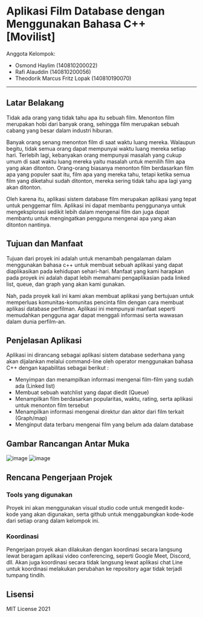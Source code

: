# Aplikasi Film Database dengan Menggunakan Bahasa C++ [Movilist]

Anggota Kelompok:
* Osmond Haylim (140810200022)
* Rafi Alauddin (140810200056)
* Theodorik Marcus Fritz Lopak (140810190070)
---
## Latar Belakang

Tidak ada orang yang tidak tahu apa itu sebuah film. Menonton film merupakan hobi dari banyak orang, sehingga film merupakan sebuah cabang yang besar dalam industri hiburan.

Banyak orang senang menonton film di saat waktu luang mereka. Walaupun begitu, tidak semua orang dapat mempunyai waktu luang mereka setiap hari. Terlebih lagi, kebanyakan orang mempunyai masalah yang cukup umum di saat waktu luang mereka yaitu masalah untuk memilih film apa yang akan ditonton. Orang-orang biasanya menonton film berdasarkan film apa yang populer saat itu, film apa yang mereka tahu, tetapi ketika semua film yang diketahui sudah ditonton, mereka sering tidak tahu apa lagi yang akan ditonton.

Oleh karena itu, aplikasi sistem database film merupakan aplikasi yang tepat untuk penggemar film. Aplikasi ini dapat membantu penggunanya untuk mengeksplorasi sedikit lebih dalam mengenai film dan juga dapat membantu untuk mengingatkan pengguna mengenai apa yang akan ditonton nantinya.

## Tujuan dan Manfaat

Tujuan dari proyek ini adalah untuk menambah pengalaman dalam menggunakan bahasa c++ untuk membuat sebuah aplikasi yang dapat diaplikasikan pada kehidupan sehari-hari. Manfaat yang kami harapkan pada proyek ini adalah dapat lebih memahami pengaplikasian pada linked list, queue, dan graph yang akan kami gunakan.

Nah, pada proyek kali ini kami akan membuat aplikasi yang bertujuan untuk memperluas komunitas-komunitas pencinta film dengan cara membuat aplikasi database perfilman. Aplikasi ini mempunyai manfaat seperti memudahkan pengguna agar dapat menggali informasi serta wawasan dalam dunia perfilm-an.

## Penjelasan Aplikasi

Aplikasi ini dirancang sebagai aplikasi sistem database sederhana yang akan dijalankan melalui command-line oleh operator menggunakan bahasa C++ dengan kapabilitas sebagai berikut :
* Menyimpan dan menampilkan informasi mengenai film-film yang sudah ada (Linked list)
* Membuat sebuah watchlist yang dapat diedit (Queue)
* Menampilkan film berdasarkan popularitas, waktu, rating, serta aplikasi untuk menonton film tersebut 
* Menampilkan informasi mengenai direktur dan aktor dari film terkait (Graph/map)
* Menginput data terbaru mengenai film yang belum ada dalam database


## Gambar Rancangan Antar Muka
![image](https://user-images.githubusercontent.com/79406052/116957680-a661eb00-acc2-11eb-806f-8c8d73794463.png)
![image](https://user-images.githubusercontent.com/79406052/116957430-0c01a780-acc2-11eb-9490-018e15bc9010.png)


## Rencana Pengerjaan Projek


### Tools yang digunakan

Proyek ini akan menggunakan visual studio code untuk mengedit kode-kode yang akan digunakan, serta github untuk menggabungkan kode-kode dari setiap orang dalam kelompok ini.

### Koordinasi

Pengerjaan proyek akan dilakukan dengan koordinasi secara langsung lewat beragam aplikasi video conferencing, seperti Google Meet, Discord, dll. Akan juga koordinasi secara tidak langsung lewat aplikasi chat Line untuk koordinasi melakukan perubahan ke repository agar tidak terjadi tumpang tindih.

<!--
Dalam kondisi pandemi seperti ini, tidak memungkinkan untuk bertemu bertatap muka. Maka dari itu
jelaskan bagaimana kalian bekerja sama, berkoordinasi, pembagian kerja.Tools apa yang kalian gunakan
untuk bekerja bersama sama cth github, google docs, google meet
!-->


## Lisensi

MIT License 2021
